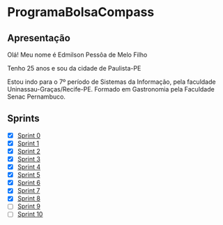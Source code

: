 # ProgramaBolsaCompass


## Apresentação
Olá! Meu nome é Edmilson Pessôa de Melo Filho
&nbsp;

Tenho 25 anos e sou da cidade de Paulista-PE
&nbsp;

Estou indo para o 7º período de Sistemas da Informação, pela faculdade Uninassau-Graças/Recife-PE.
Formado em Gastronomia pela Faculdade Senac Pernambuco.



## Sprints

- [x] [Sprint 0](Sprint0)
- [x] [Sprint 1](Sprint1)
- [x] [Sprint 2](Sprint2)
- [x] [Sprint 3](Sprint3)
- [x] [Sprint 4](Sprint4)
- [x] [Sprint 5](Sprint5)
- [x] [Sprint 6](Sprint6)
- [x] [Sprint 7](Sprint7)
- [x] [Sprint 8](Sprint8)
- [ ] [Sprint 9](Sprint9)
- [ ] [Sprint 10](Sprint10)